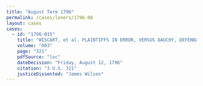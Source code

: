 ```yaml
---
title: "August Term 1796"
permalink: /cases/loners/1796-08
layout: cases
cases:
  - id: "1796-015"
    title: "WISCART, et al. PLAINTIFFS IN ERROR, VERSUS DAUCHY, DEFENDANT IN ERROR"
    volume: "003"
    page: "321"
    pdfSource: "loc"
    dateDecision: "Friday, August 12, 1796"
    citation: "3 U.S. 321"
    justiceDissented: "James Wilson"
---
```

